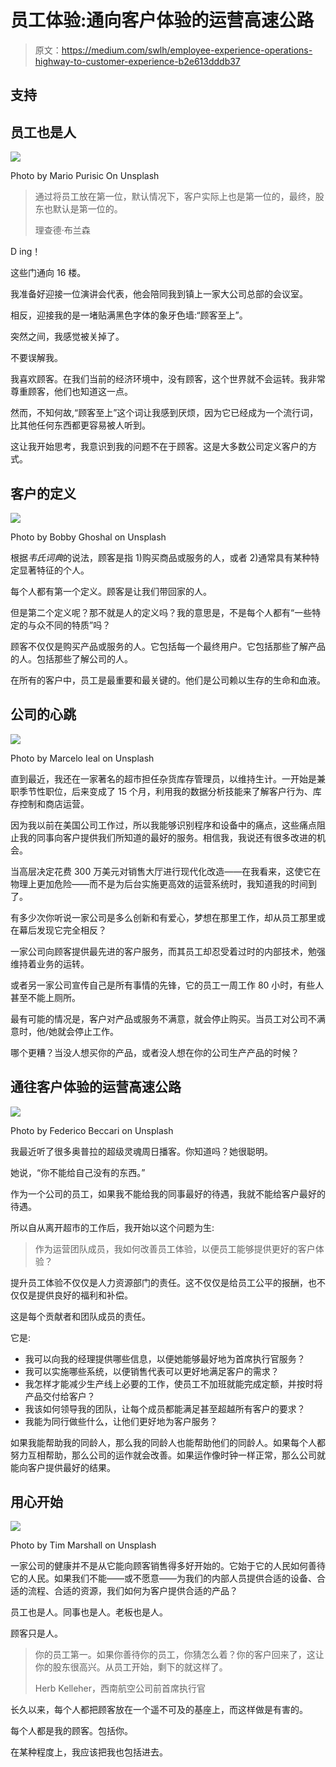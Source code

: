 # 员工体验:通向客户体验的运营高速公路

> 原文：<https://medium.com/swlh/employee-experience-operations-highway-to-customer-experience-b2e613dddb37>

## 支持

## 员工也是人

![](img/61e91d8a97326d78b50bc2829bf9423b.png)

Photo by Mario Purisic On Unsplash

> 通过将员工放在第一位，默认情况下，客户实际上也是第一位的，最终，股东也默认是第一位的。
> 
> 理查德·布兰森

D ing！

这些门通向 16 楼。

我准备好迎接一位演讲会代表，他会陪同我到镇上一家大公司总部的会议室。

相反，迎接我的是一堵贴满黑色字体的象牙色墙:“顾客至上”。

突然之间，我感觉被关掉了。

不要误解我。

我喜欢顾客。在我们当前的经济环境中，没有顾客，这个世界就不会运转。我非常尊重顾客，他们也知道这一点。

然而，不知何故,“顾客至上”这个词让我感到厌烦，因为它已经成为一个流行词，比其他任何东西都更容易被人听到。

这让我开始思考，我意识到我的问题不在于顾客。这是大多数公司定义客户的方式。

## **客户的定义**

![](img/e61a9c86f4c0e4494c1d71a215b5d807.png)

Photo by Bobby Ghoshal on Unsplash

根据*韦氏词典*的说法，顾客是指 1)购买商品或服务的人，或者 2)通常具有某种特定显著特征的个人。

每个人都有第一个定义。顾客是让我们带回家的人。

但是第二个定义呢？那不就是人的定义吗？我的意思是，不是每个人都有“一些特定的与众不同的特质”吗？

顾客不仅仅是购买产品或服务的人。它包括每一个最终用户。它包括那些了解产品的人。包括那些了解公司的人。

在所有的客户中，员工是最重要和最关键的。他们是公司赖以生存的生命和血液。

## **公司的心跳**

![](img/c52e01c7ca7a61c74fa098a013394b97.png)

Photo by Marcelo Ieal on Unsplash

直到最近，我还在一家著名的超市担任杂货库存管理员，以维持生计。一开始是兼职季节性职位，后来变成了 15 个月，利用我的数据分析技能来了解客户行为、库存控制和商店运营。

因为我以前在美国公司工作过，所以我能够识别程序和设备中的痛点，这些痛点阻止我的同事向客户提供我们所知道的最好的服务。相信我，我说还有很多改进的机会。

当高层决定花费 300 万美元对销售大厅进行现代化改造——在我看来，这使它在物理上更加危险——而不是为后台实施更高效的运营系统时，我知道我的时间到了。

有多少次你听说一家公司是多么创新和有爱心，梦想在那里工作，却从员工那里或在幕后发现它完全相反？

一家公司向顾客提供最先进的客户服务，而其员工却忍受着过时的内部技术，勉强维持着业务的运转。

或者另一家公司宣传自己是所有事情的先锋，它的员工一周工作 80 小时，有些人甚至不能上厕所。

最有可能的情况是，客户对产品或服务不满意，就会停止购买。当员工对公司不满意时，他/她就会停止工作。

哪个更糟？当没人想买你的产品，或者没人想在你的公司生产产品的时候？

## **通往客户体验的运营高速公路**

![](img/05eb3615e3fd254eece1a0171d05c446.png)

Photo by Federico Beccari on Unsplash

我最近听了很多奥普拉的超级灵魂周日播客。你知道吗？她很聪明。

她说，“你不能给自己没有的东西。”

作为一个公司的员工，如果我不能给我的同事最好的待遇，我就不能给客户最好的待遇。

所以自从离开超市的工作后，我开始以这个问题为生:

> 作为运营团队成员，我如何改善员工体验，以便员工能够提供更好的客户体验？

提升员工体验不仅仅是人力资源部门的责任。这不仅仅是给员工公平的报酬，也不仅仅是提供良好的福利和补偿。

这是每个贡献者和团队成员的责任。

它是:

*   我可以向我的经理提供哪些信息，以便她能够最好地为首席执行官服务？
*   我可以实施哪些系统，以便销售代表可以更好地满足客户的需求？
*   我怎样才能减少生产线上必要的工作，使员工不加班就能完成定额，并按时将产品交付给客户？
*   我该如何领导我的团队，让每个成员都能满足甚至超越所有客户的要求？
*   我能为同行做些什么，让他们更好地为客户服务？

如果我能帮助我的同龄人，那么我的同龄人也能帮助他们的同龄人。如果每个人都努力互相帮助，那么公司的运作就会改善。如果运作像时钟一样正常，那么公司就能向客户提供最好的结果。

## **用心开始**

![](img/8522d66a43a027982771ffb55505b72c.png)

Photo by Tim Marshall on Unsplash

一家公司的健康并不是从它能向顾客销售得多好开始的。它始于它的人民如何善待它的人民。如果我们不能——或不愿意——为我们的内部人员提供合适的设备、合适的流程、合适的资源，我们如何为客户提供合适的产品？

员工也是人。同事也是人。老板也是人。

顾客只是人。

> 你的员工第一。如果你善待你的员工，你猜怎么着？你的客户回来了，这让你的股东很高兴。从员工开始，剩下的就这样了。
> 
> Herb Kelleher，西南航空公司前首席执行官

长久以来，每个人都把顾客放在一个遥不可及的基座上，而这样做是有害的。

每个人都是我的顾客。包括你。

在某种程度上，我应该把我也包括进去。